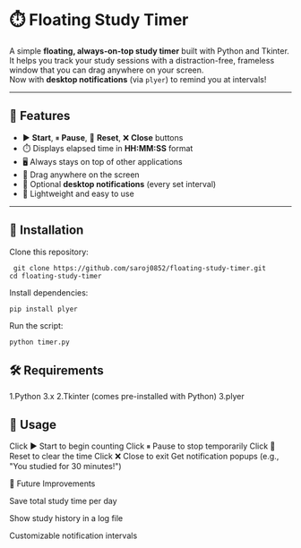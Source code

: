 # ⏱️ Floating Study Timer  

A simple **floating, always-on-top study timer** built with Python and Tkinter.  
It helps you track your study sessions with a distraction-free, frameless window that you can drag anywhere on your screen.  
Now with **desktop notifications** (via `plyer`) to remind you at intervals!  

---

## 🚀 Features  
- ▶ **Start**, ⏸ **Pause**, 🔄 **Reset**, ❌ **Close** buttons  
- ⏱️ Displays elapsed time in **HH:MM:SS** format  
- 🖥️ Always stays on top of other applications  
- 📍 Drag anywhere on the screen  
- 🔔 Optional **desktop notifications** (every set interval)  
- 🎯 Lightweight and easy to use  

---
## 📂 Installation  
Clone this repository: 
   
     git clone https://github.com/saroj0852/floating-study-timer.git
    cd floating-study-timer
   
Install dependencies:

    pip install plyer
Run the script:

    python timer.py

## 🛠️ Requirements

1.Python 3.x
2.Tkinter (comes pre-installed with Python)
3.plyer

## 🎯 Usage

Click ▶ Start to begin counting
Click ⏸ Pause to stop temporarily
Click 🔄 Reset to clear the time
Click ❌ Close to exit
Get notification popups (e.g., "You studied for 30 minutes!")

📌 Future Improvements

Save total study time per day

Show study history in a log file

Customizable notification intervals
